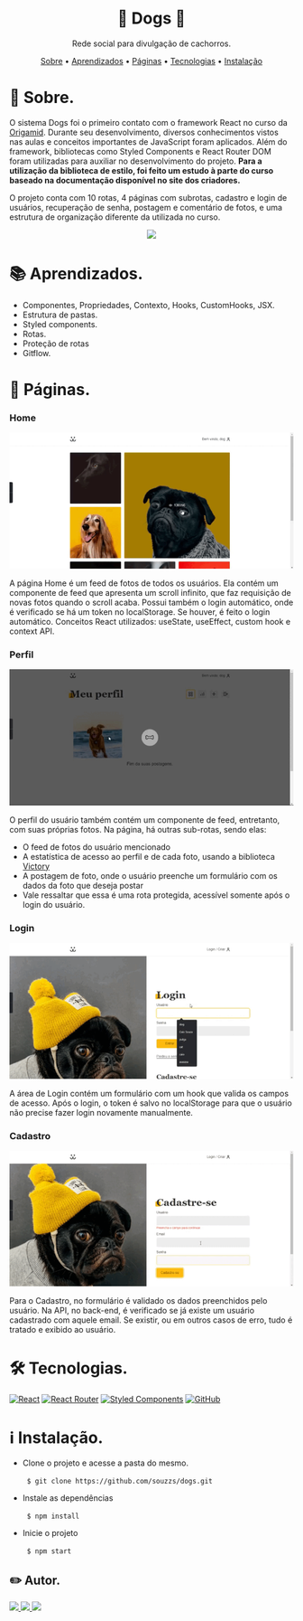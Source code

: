 <p><h1 align="center">🐶 Dogs 🐶</h1></p>
<p align="center">Rede social para divulgação de cachorros.</p>

<p align="center">
 <a href="#sobre">Sobre</a> •
 <a href="#aprendizados">Aprendizados</a> •
 <a href="#paginas">Páginas</a> •
 <a href="#tecnologias">Tecnologias</a> •
 <a href="#instalacao">Instalação</a>
</p>
<div id="sobre">
  <h1>📎 Sobre.</h1>
  <p>O sistema Dogs foi o primeiro contato com o framework React no curso da <a href="https://www.origamid.com/">Origamid</a>. Durante seu desenvolvimento, diversos conhecimentos vistos nas aulas e conceitos importantes de JavaScript foram aplicados. Além do framework, bibliotecas como Styled Components e React Router DOM foram utilizadas para auxiliar no desenvolvimento do projeto. <b>Para a utilização da biblioteca de estilo, foi feito um estudo à parte do curso baseado na documentação disponível no site dos criadores.</b></p>
  <p>O projeto conta com 10 rotas, 4 páginas com subrotas, cadastro e login de usuários, recuperação de senha, postagem e comentário de fotos, e uma estrutura de organização diferente da utilizada no curso.</p>
  <p align="center">
    <img src="./src/assets/demo-dogs.gif"/>
  </p>
</div>
<div id="aprendizados">
 <h1>📚 Aprendizados. </h1>
 <ul>
  <li>Componentes, Propriedades, Contexto, Hooks, CustomHooks, JSX.</li>
  <li>Estrutura de pastas.</li>
  <li>Styled components.</li>
  <li>Rotas.</li>
  <li>Proteção de rotas</li>
  <li>Gitflow.</li>
 </ul>
<div>
<div id="paginas">
  <h1>📄 Páginas.</h1>
  <div>
    <h3>Home</h3>
    <img src="./src/assets/home.gif" />
    <p>A página Home é um feed de fotos de todos os usuários. Ela contém um componente de feed que apresenta um scroll infinito, que faz requisição de novas fotos quando o scroll acaba. Possui também o login automático, onde é verificado se há um token no localStorage. Se houver, é feito o login automático. Conceitos React utilizados: useState, useEffect, custom hook e context API.</p>
  </div>
  <div>
    <h3>Perfil</h3>
    <img src="./src/assets/perfil-usuario.gif" />
    <p>O perfil do usuário também contém um componente de feed, entretanto, com suas próprias fotos. Na página, há outras sub-rotas, sendo elas:
      <ul>
        <li>O feed de fotos do usuário mencionado</li>
        <li>A estatística de acesso ao perfil e de cada foto, usando a biblioteca <a href="https://victory-graphics.co.uk/">Victory</a></li>
        <li>A postagem de foto, onde o usuário preenche um formulário com os dados da foto que deseja postar</li>
        <li>Vale ressaltar que essa é uma rota protegida, acessível somente após o login do usuário.</li>
      </ul>
    </p>
  </div>
  <div>
    <h3>Login</h3>
    <img src="./src/assets/login.gif" />
    <p>A área de Login contém um formulário com um hook que valida os campos de acesso. Após o login, o token é salvo no localStorage para que o usuário não precise fazer login novamente manualmente.</p>
  </div>
  <div>
    <h3>Cadastro</h3>
    <img src="./src/assets/cadastro.gif" />
    <p>Para o Cadastro, no formulário é validado os dados preenchidos pelo usuário. Na API, no back-end, é verificado se já existe um usuário cadastrado com aquele email. Se existir, ou em outros casos de erro, tudo é tratado e exibido ao usuário.</p>
  </div>
</div>
<div id="tecnologias">
  <h1>🛠 Tecnologias.</h1>
  <p>
    <a href="https://pt-br.reactjs.org/"><img src="https://img.shields.io/badge/react-%2320232a.svg?style=for-the-badge&amp;logo=react&amp;logoColor=%2361DAFB" alt="React"></a>
    <a href="https://reactrouter.com/"><img src="https://img.shields.io/badge/React_Router-CA4245?style=for-the-badge&amp;logo=react-router&amp;logoColor=white" alt="React Router"></a> 
    <a href="https://styled-components.com/"><img src="https://img.shields.io/badge/styled--components-DB7093?style=for-the-badge&amp;logo=styled-components&amp;logoColor=white" alt="Styled Components"></a>
    <a href="https://github.com/souzzs"><img src="https://img.shields.io/badge/github-%23121011.svg?style=for-the-badge&amp;logo=github&amp;logoColor=white" alt="GitHub"></a>
  </p>
</div>
<div id="instalacao">
   <h1>ℹ️ Instalação.</h1>
  <ul>
    <li>
      <p>Clone o projeto e acesse a pasta do mesmo.</p>
      <code> $ git clone https://github.com/souzzs/dogs.git </code>
    </li>
    <li>
      <p>Instale as dependências</p>
      <code> $ npm install </code>
    </li>
    <li>
      <p>Inicie o projeto</p>
      <code> $ npm start </code>
    </li>
  </ul>
</div>
  
<div>
  <h2 align="left">✏️ Autor.</h2>
  <a href="https://www.linkedin.com/in/souzzs/" target="_blank">
    <img src="https://img.shields.io/badge/-LinkedIn-%230077B5?style=for-the-badge&logo=linkedin&logoColor=white">
  </a>
  <a href="mailto:souzsdev@gmail.com" target="_blank">
    <img src="https://img.shields.io/badge/-Gmail-%23333?style=for-the-badge&logo=gmail&logoColor=white">
  </a>
  <a href="https://discord.gg/BsnqGK6e" target="_blank">
    <img src="https://img.shields.io/badge/Discord-7289DA?style=for-the-badge&logo=discord&logoColor=white">
  </a>
</div>



